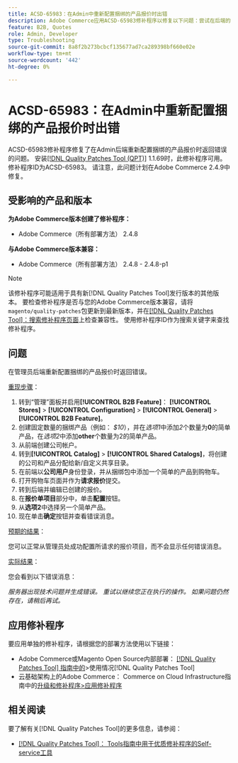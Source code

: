```yaml
---
title: ACSD-65983：在Admin中重新配置捆绑的产品报价时出错
description: Adobe Commerce应用ACSD-65983修补程序以修复以下问题：尝试在后端的[!UICONTROL Sales] > [!UICONTROL Quotes] > [!UICONTROL Edit]屏幕中配置捆绑产品时出现错误。
feature: B2B, Quotes
role: Admin, Developer
type: Troubleshooting
source-git-commit: 8a8f2b273bcbcf135677ad7ca289398bf660e02e
workflow-type: tm+mt
source-wordcount: '442'
ht-degree: 0%

---
```



# ACSD-65983：在Admin中重新配置捆绑的产品报价时出错

ACSD-65983修补程序修复了在Admin后端重新配置捆绑的产品报价时返回错误的问题。 安装[[!DNL Quality Patches Tool (QPT)]](/help/tools/quality-patches-tool/quality-patches-tool-to-self-serve-quality-patches.md) 1.1.69时，此修补程序可用。 修补程序ID为ACSD-65983。 请注意，此问题计划在Adobe Commerce 2.4.9中修复。

## 受影响的产品和版本

**为Adobe Commerce版本创建了修补程序：**

* Adobe Commerce（所有部署方法） 2.4.8

**与Adobe Commerce版本兼容：**

* Adobe Commerce（所有部署方法） 2.4.8 - 2.4.8-p1

>[!NOTE]
>
>该修补程序可能适用于具有新[!DNL Quality Patches Tool]发行版本的其他版本。 要检查修补程序是否与您的Adobe Commerce版本兼容，请将`magento/quality-patches`包更新到最新版本，并在[[!DNL Quality Patches Tool]：搜索修补程序页面](https://experienceleague.adobe.com/tools/commerce-quality-patches/index.html)上检查兼容性。 使用修补程序ID作为搜索关键字来查找修补程序。

## 问题

在管理员后端重新配置捆绑的产品报价时返回错误。

<u>重现步骤</u>：

1. 转到“管理”面板并启用&#x200B;**[!UICONTROL B2B Feature]**： **[!UICONTROL Stores]** > **[!UICONTROL Configuration]** > **[!UICONTROL General]** > **[!UICONTROL B2B Feature]**。
1. 创建固定数量的捆绑产品（例如： *$10*），并在&#x200B;*选项1*&#x200B;中添加&#x200B;*2*&#x200B;个数量为&#x200B;**0**&#x200B;的简单产品，在&#x200B;*选项2*&#x200B;中添加&#x200B;**other**&#x200B;个数量为2的简单产品。
1. 从前端创建公司帐户。
1. 转到&#x200B;**[!UICONTROL Catalog]** > **[!UICONTROL Shared Catalogs]**，将创建的公司和产品分配给新/自定义共享目录。
1. 在前端以&#x200B;**公司用户**&#x200B;身份登录，并从捆绑包中添加一个简单的产品到购物车。
1. 打开购物车页面并作为&#x200B;**请求报价**&#x200B;提交。
1. 转到后端并编辑已创建的报价。
1. 在&#x200B;**报价单项目**&#x200B;部分中，单击&#x200B;**配置**&#x200B;按钮。
1. 从&#x200B;**选项2**&#x200B;中选择另一个简单产品。
1. 现在单击&#x200B;**确定**&#x200B;按钮并查看错误消息。

<u>预期的结果</u>：

您可以正常从管理员处成功配置所请求的报价项目，而不会显示任何错误消息。

<u>实际结果</u>：

您会看到以下错误消息：

*服务器出现技术问题并生成错误。 重试以继续您正在执行的操作。 如果问题仍然存在，请稍后再试。*

## 应用修补程序

要应用单独的修补程序，请根据您的部署方法使用以下链接：

* Adobe Commerce或Magento Open Source内部部署： [[!DNL Quality Patches Tool] 指南中的](/help/tools/quality-patches-tool/usage.md)>使用情况[!DNL Quality Patches Tool]
* 云基础架构上的Adobe Commerce： Commerce on Cloud Infrastructure指南中的[升级和修补程序>应用修补程序](https://experienceleague.adobe.com/docs/commerce-cloud-service/user-guide/develop/upgrade/apply-patches.html)

## 相关阅读

要了解有关[!DNL Quality Patches Tool]的更多信息，请参阅：

* [[!DNL Quality Patches Tool]： Tools指南中用于优质修补程序的Self-service工具](/help/tools/quality-patches-tool/quality-patches-tool-to-self-serve-quality-patches.md)

